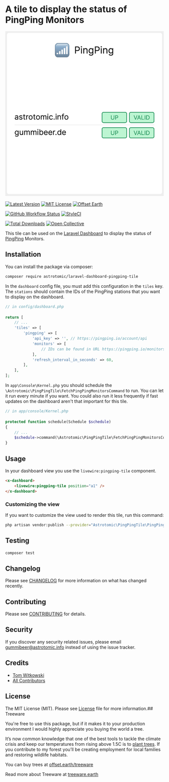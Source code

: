 

# A tile to display the status of PingPing Monitors

![Screenshot of Dashboard Tile](tile.png)

[![Latest Version](http://img.shields.io/packagist/v/astrotomic/laravel-dashboard-pingping-tile.svg?label=Release&style=for-the-badge)](https://packagist.org/packages/astrotomic/laravel-dashboard-pingping-tile)
[![MIT License](https://img.shields.io/github/license/Astrotomic/laravel-dashboard-pingping-tile.svg?label=License&color=blue&style=for-the-badge)](https://github.com/Astrotomic/laravel-dashboard-pingping-tile/blob/master/LICENSE)
[![Offset Earth](https://img.shields.io/badge/Treeware-%F0%9F%8C%B3-green?style=for-the-badge)](https://plant.treeware.earth/Astrotomic/laravel-dashboard-pingping-tile)

[![GitHub Workflow Status](https://img.shields.io/github/workflow/status/Astrotomic/laravel-dashboard-pingping-tile/run-tests?style=flat-square&logoColor=white&logo=github&label=Tests)](https://github.com/Astrotomic/laravel-dashboard-pingping-tile/actions?query=workflow%3Arun-tests)
[![StyleCI](https://styleci.io/repos/262285327/shield)](https://styleci.io/repos/262285327)

[![Total Downloads](https://img.shields.io/packagist/dt/astrotomic/laravel-dashboard-pingping-tile.svg?label=Downloads&style=flat-square)](https://packagist.org/packages/astrotomic/laravel-dashboard-pingping-tile) 
[![Open Collective](https://img.shields.io/opencollective/all/astrotomic?label=Open%20Collective&style=flat-square)](https://opencollective.com/astrotomic)

This tile can be used on the [Laravel Dashboard](https://docs.spatie.be/laravel-dashboard) to display the status of [PingPing](https://pingping.io/) Monitors.

## Installation

You can install the package via composer:

```bash
composer require astrotomic/laravel-dashboard-pingping-tile
```

In the `dashboard` config file, you must add this configuration in the `tiles` key. The `stations` should contain the IDs of the PingPing stations that you want to display on the dashboard.

```php
// in config/dashboard.php

return [
    // ...
    'tiles' => [
        'pingping' => [
            'api_key' => '', // https://pingping.io/account/api
            'monitors' => [
                // IDs can be found in URL https://pingping.io/monitors/[0-9]+
            ],
            'refresh_interval_in_seconds' => 60,
        ],
    ],
];
```

In `app\Console\Kernel.php` you should schedule the `\Astrotomic\PingPingTile\FetchPingPingMonitorsCommand` to run. You can let it run every minute if you want. You could also run it less frequently if fast updates on the dashboard aren't that important for this tile.

```php
// in app/console/Kernel.php

protected function schedule(Schedule $schedule)
{
    // ...
    $schedule->command(\Astrotomic\PingPingTile\FetchPingPingMonitorsCommand::class)->everyMinute();
}
```

## Usage

In your dashboard view you use the `livewire:pingping-tile` component. 

```html
<x-dashboard>
    <livewire:pingping-tile position="a1" />
</x-dashboard>
```

### Customizing the view

If you want to customize the view used to render this tile, run this command:

```bash
php artisan vendor:publish --provider="Astrotomic\PingPingTile\PingPingTileServiceProvider" --tag="dashboard-pingping-tile-views"
```

## Testing

``` bash
composer test
```

## Changelog

Please see [CHANGELOG](CHANGELOG.md) for more information on what has changed recently.

## Contributing

Please see [CONTRIBUTING](CONTRIBUTING.md) for details.

## Security

If you discover any security related issues, please email gummibeer@astrotomic.info instead of using the issue tracker.

## Credits

- [Tom Witkowski](https://github.com/Gummibeer)
- [All Contributors](https://github.com/Astrotomic/laravel-dashboard-pingping-tile/graphs/contributors)

## License

The MIT License (MIT). Please see [License](LICENSE) file for more information.## Treeware

You're free to use this package, but if it makes it to your production environment I would highly appreciate you buying the world a tree.

It’s now common knowledge that one of the best tools to tackle the climate crisis and keep our temperatures from rising above 1.5C is to [plant trees](https://www.bbc.co.uk/news/science-environment-48870920). If you contribute to my forest you’ll be creating employment for local families and restoring wildlife habitats.

You can buy trees at [offset.earth/treeware](https://plant.treeware.earth/Astrotomic/laravel-dashboard-pingping-tile)

Read more about Treeware at [treeware.earth](https://treeware.earth)
